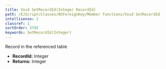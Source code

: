 ```yaml
---
title: Void SetRecordId(Integer RecordId)
path: /EJScript/Classes/NSForeignKey/Member functions/Void SetRecordId(Integer p_0)
intellisense: 1
classref: 1
sortOrder: 3745
keywords: SetRecordId(Integer)
---
```



Record in the referenced table



* **RecordId:** Integer
* **Returns:** Integer


